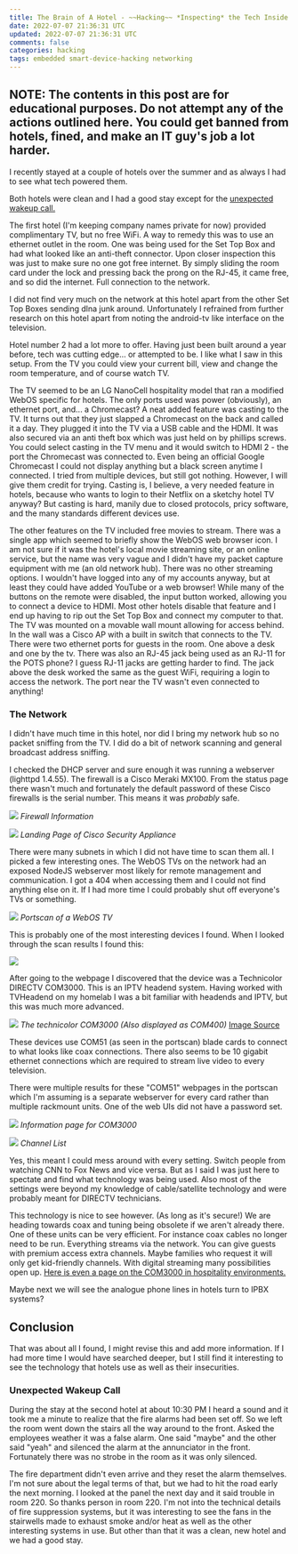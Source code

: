 ```yaml
---           
title: The Brain of A Hotel - ~~Hacking~~ *Inspecting* the Tech Inside Hotels
date: 2022-07-07 21:36:31 UTC
updated: 2022-07-07 21:36:31 UTC
comments: false
categories: hacking
tags: embedded smart-device-hacking networking 
---
```


## NOTE: The contents in this post are for educational purposes. Do not attempt any of the actions outlined here. You could get banned from hotels, fined, and make an IT guy's job a lot harder.

I recently stayed at a couple of hotels over the summer and as always I had to see what tech powered them.

Both hotels were clean and I had a good stay except for the [unexpected wakeup call.](#unexpected-wakeup-call)

The first hotel (I'm keeping company names private for now) provided complimentary TV, but no free WiFi.
A way to remedy this was to use an ethernet outlet in the room. One was being used for the Set Top Box and had what looked like an anti-theft connector.
Upon closer inspection this was just to make sure no one got free internet. By simply sliding the room card under the lock and pressing back the prong on the RJ-45, it came free, and so did the internet. Full connection to the network.

I did not find very much on the network at this hotel apart from the other Set Top Boxes sending dlna junk around. 
Unfortunately I refrained from further research on this hotel apart from noting the android-tv like interface on the television.

Hotel number 2 had a lot more to offer. Having just been built around a year before, tech was cutting edge... or attempted to be.
I like what I saw in this setup. From the TV you could view your current bill, view and change the room temperature, and of course watch TV.

The TV seemed to be an LG NanoCell hospitality model that ran a modified WebOS specific for hotels.
The only ports used was power (obviously), an ethernet port, and... a Chromecast?
A neat added feature was casting to the TV. It turns out that they just slapped a Chromecast on the back and called it a day.
They plugged it into the TV via a USB cable and the HDMI. It was also secured via an anti theft box which was just held on by phillips screws.
You could select casting in the TV menu and it would switch to HDMI 2 - the port the Chromecast was connected to.
Even being an official Google Chromecast I could not display anything but a black screen anytime I connected.
I tried from multiple devices, but still got nothing. 
However, I will give them credit for trying. Casting is, I believe, a very needed feature in hotels, because who wants to login to their Netflix on a sketchy hotel TV anyway?
But casting is hard, manily due to closed protocols, pricy software, and the many standards different devices use.

The other features on the TV included free movies to stream. There was a single app which seemed to briefly show the WebOS web browser icon. 
I am not sure if it was the hotel's local movie streaming site, or an online service, but the name was very vague and I didn't have my packet capture equipment with me (an old network hub).
There was no other streaming options. I wouldn't have logged into any of my accounts anyway, but at least they could have added YouTube or a web browser!
While many of the buttons on the remote were disabled, the input button worked, allowing you to connect a device to HDMI. Most other hotels disable that feature and I end up having to rip out the Set Top Box and connect my computer to that.
The TV was mounted on a movable wall mount allowing for access behind. In the wall was a Cisco AP with a built in switch that connects to the TV.
There were two ethernet ports for guests in the room. One above a desk and one by the tv. 
There was also an RJ-45 jack being used as an RJ-11 for the POTS phone? 
I guess RJ-11 jacks are getting harder to find.
The jack above the desk worked the same as the guest WiFi, requiring a login to access the network. The port near the TV wasn't even connected to anything!

### The Network
I didn't have much time in this hotel, nor did I bring my network hub so no packet sniffing from the TV.
I did do a bit of network scanning and general broadcast address sniffing.

I checked the DHCP server and sure enough it was running a webserver (lighttpd 1.4.55). The firewall is a Cisco Meraki MX100.
From the status page there wasn't much and fortunately the default password of these Cisco firewalls is the serial number.
This means it was *probably* safe.

![](../assets/2022-7-7-hotel-tech-hacks/images/CiscoScreenshot1.png)
*Firewall Information*

![](../assets/2022-7-7-hotel-tech-hacks/images/CiscoScreenshot2.png)
*Landing Page of Cisco Security Appliance*


There were many subnets in which I did not have time to scan them all. I picked a few interesting ones.
The WebOS TVs on the network had an exposed NodeJS webserver most likely for remote management and communication. I got a 404 when accessing them and I could not find anything else on it. If I had more time I could probably shut off everyone's TVs or something.

![](../assets/2022-7-7-hotel-tech-hacks/images/WebOSNodejs.png)
*Portscan of a WebOS TV*

This is probably one of the most interesting devices I found.
When I looked through the scan results I found this:

![](../assets/2022-7-7-hotel-tech-hacks/images/COM3000Scan.png)

After going to the webpage I discovered that the device was a Technicolor DIRECTV COM3000. 
This is an IPTV headend system. Having worked with TVHeadend on my homelab I was a bit familiar with headends and IPTV, but this was much more advanced.

![](../assets/2022-7-7-hotel-tech-hacks/images/COM3000.png)
*The technicolor COM3000 (Also displayed as COM400)*
[Image Source](https://pdihospitality.com/products/directvs-hd-com-system)

These devices use COM51 (as seen in the portscan) blade cards to connect to what looks like coax connections. There also seems to be 10 gigabit ethernet connections which are required to stream live video to every television.

There were multiple results for these "COM51" webpages in the portscan which I'm assuming is a separate webserver for every card rather than multiple rackmount units.
One of the web UIs did not have a password set.

![](../assets/2022-7-7-hotel-tech-hacks/images/COM3000Screenshot1.png)
*Information page for COM3000*

![](../assets/2022-7-7-hotel-tech-hacks/images/COM3000Screenshot2.png)
*Channel List*

Yes, this meant I could mess around with every setting. Switch people from watching CNN to Fox News and vice versa. But as I said I was just here to spectate and find what technology was being used. Also most of the settings were beyond my knowledge of cable/satellite technology and were probably meant for DIRECTV technicians. 

This technology is nice to see however. (As long as it's secure!) We are heading towards coax and tuning being obsolete if we aren't already there. One of these units can be very efficient. For instance coax cables no longer need to be run. Everything streams via the network. 
You can give guests with premium access extra channels. Maybe families who request it will only get kid-friendly channels. With digital streaming many possibilities open up.
[Here is even a page on the COM3000 in hospitality environments.](https://www.sonusatellite.com/directv-com3000-headend-tv-system/)

Maybe next we will see the analogue phone lines in hotels turn to IPBX systems?

## Conclusion
That was about all I found, I might revise this and add more information. If I had more time I would have searched deeper, but I still find it interesting to see the technology that hotels use as well as their insecurities.

### Unexpected Wakeup Call

During the stay at the second hotel at about 10:30 PM I heard a sound and it took me a minute to realize that the fire alarms had been set off. So we left the room went down the stairs all the way around to the front. Asked the employees weather it was a false alarm. One said "maybe" and the other said "yeah" and silenced the alarm at the annunciator in the front. Fortunately there was no strobe in the room as it was only silenced.

The fire department didn't even arrive and they reset the alarm themselves. I'm not sure about the legal terms of that, but we had to hit the road early the next morning. I looked at the panel the next day and it said trouble in room 220. So thanks person in room 220.
I'm not into the technical details of fire suppression systems, but it was interesting to see the fans in the stairwells made to exhaust smoke and/or heat as well as the other interesting systems in use.
But other than that it was a clean, new hotel and we had a good stay.
